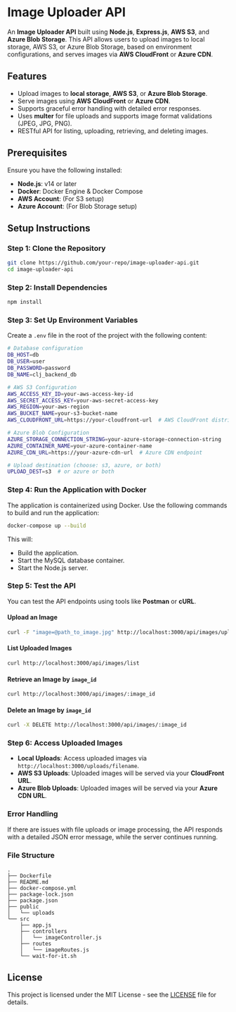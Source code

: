 
# Image Uploader API

An **Image Uploader API** built using **Node.js**, **Express.js**, **AWS S3**, and **Azure Blob Storage**. This API allows users to upload images to local storage, AWS S3, or Azure Blob Storage, based on environment configurations, and serves images via **AWS CloudFront** or **Azure CDN**.

## Features

- Upload images to **local storage**, **AWS S3**, or **Azure Blob Storage**.
- Serve images using **AWS CloudFront** or **Azure CDN**.
- Supports graceful error handling with detailed error responses.
- Uses **multer** for file uploads and supports image format validations (JPEG, JPG, PNG).
- RESTful API for listing, uploading, retrieving, and deleting images.

## Prerequisites

Ensure you have the following installed:

- **Node.js**: v14 or later
- **Docker**: Docker Engine & Docker Compose
- **AWS Account**: (For S3 setup)
- **Azure Account**: (For Blob Storage setup)

## Setup Instructions

### Step 1: Clone the Repository

```bash
git clone https://github.com/your-repo/image-uploader-api.git
cd image-uploader-api
```

### Step 2: Install Dependencies

```bash
npm install
```

### Step 3: Set Up Environment Variables

Create a `.env` file in the root of the project with the following content:

```bash
# Database configuration
DB_HOST=db
DB_USER=user
DB_PASSWORD=password
DB_NAME=clj_backend_db

# AWS S3 Configuration
AWS_ACCESS_KEY_ID=your-aws-access-key-id
AWS_SECRET_ACCESS_KEY=your-aws-secret-access-key
AWS_REGION=your-aws-region
AWS_BUCKET_NAME=your-s3-bucket-name
AWS_CLOUDFRONT_URL=https://your-cloudfront-url  # AWS CloudFront distribution URL

# Azure Blob Configuration
AZURE_STORAGE_CONNECTION_STRING=your-azure-storage-connection-string
AZURE_CONTAINER_NAME=your-azure-container-name
AZURE_CDN_URL=https://your-azure-cdn-url  # Azure CDN endpoint

# Upload destination (choose: s3, azure, or both)
UPLOAD_DEST=s3  # or azure or both
```

### Step 4: Run the Application with Docker

The application is containerized using Docker. Use the following commands to build and run the application:

```bash
docker-compose up --build
```

This will:

- Build the application.
- Start the MySQL database container.
- Start the Node.js server.

### Step 5: Test the API

You can test the API endpoints using tools like **Postman** or **cURL**.

#### Upload an Image

```bash
curl -F "image=@path_to_image.jpg" http://localhost:3000/api/images/upload
```

#### List Uploaded Images

```bash
curl http://localhost:3000/api/images/list
```

#### Retrieve an Image by `image_id`

```bash
curl http://localhost:3000/api/images/:image_id
```

#### Delete an Image by `image_id`

```bash
curl -X DELETE http://localhost:3000/api/images/:image_id
```

### Step 6: Access Uploaded Images

- **Local Uploads**: Access uploaded images via `http://localhost:3000/uploads/filename`.
- **AWS S3 Uploads**: Uploaded images will be served via your **CloudFront URL**.
- **Azure Blob Uploads**: Uploaded images will be served via your **Azure CDN URL**.

### Error Handling

If there are issues with file uploads or image processing, the API responds with a detailed JSON error message, while the server continues running.

### File Structure

```
.
├── Dockerfile
├── README.md
├── docker-compose.yml
├── package-lock.json
├── package.json
├── public
│   └── uploads
└── src
    ├── app.js
    ├── controllers
    │   └── imageController.js
    ├── routes
    │   └── imageRoutes.js
    └── wait-for-it.sh
```

## License

This project is licensed under the MIT License - see the [LICENSE](LICENSE) file for details.
